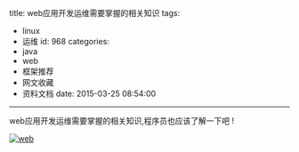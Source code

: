 title: web应用开发运维需要掌握的相关知识
tags:
  - linux
  - 运维
id: 968
categories:
  - java
  - web
  - 框架推荐
  - 网文收藏
  - 资料文档
date: 2015-03-25 08:54:00
---

<!--StartFragment-->web应用开发运维需要掌握的相关知识,程序员也应该了解一下吧 !<!--EndFragment-->

[![web](http://coderzhaopeng-wordpress.stor.sinaapp.com/uploads/2014/09/web-965x1024.jpg)](http://coderzhaopeng-wordpress.stor.sinaapp.com/uploads/2014/09/web.jpg)

&nbsp;